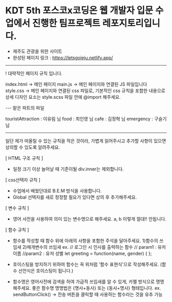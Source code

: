 # KDT 5th 포스코x코딩온 웹 개발자 입문 수업에서 진행한 팀프로젝트 레포지토리입니다.

* 제주도 관광을 위한 사이트
* 완성된 페이지 링크 : https://letsgojeju.netlify.app/


------------

! 대략적인 페이지 규칙 입니다.

  index.html -> 메인 페이지
  main.js -> 메인 페이지와 연결된 JS 파일입니다
  style.css -> 메인 페이지와 연결된 css 파일로, 기본적인 css 규칙을 포함한 내용으로
             상세 디자인 요소는 style.scss 파일 안에 @import 해주세요.

--- 맡은 파트의 파일

touristAttraction : 이유림 님
food : 최인영 님
cafe : 김정혁 님
emergency : 구슬기 님

---
일단 제가 떠올릴 수 있는 규칙을 적은 것이라, 
가볍게 읽어주시고 추가할 사항이 있으면 상의할 수 있도록 알려주세요.

[ HTML 구조 규칙 ]
  - 일정 크기 이상 늘어날 때 기준이될 div.inner는 제외합니다.

[ css선택자 규칙 ]
  - 수업에서 배웠던대로 B.E.M 방식을 사용합니다.
  - Global 선택자를 새로 정정할 필요가 있다면 상의 후 추가해주세요.

[ 변수 규칙 ]
  - 영어 사전을 사용하여 의미 있는 변수명으로 해주세요. a, b 이렇게 절대!! 안됩니다.

[ 함수 규칙 ]
  - 함수를 작성할 때 함수 위에 아래의 사항을 포함한 주석을 달아주세요.
    1)함수의 쓰임새 2)매개변수의 쓰임새
    ex. 
      // 로그인 시 인사를 출력하는 함수
      // param1 : 유저 이름
      //param2 : 유저 성별
    let greeting = function(name, gender) { };
 
  - 호이스팅을 방지하기 위하여 함수는 꼭 위처럼 '함수 표현식'으로 작성해주세요. (함수 선언식은 호이스팅이 됩니다.)
  - 함수명은 영어사전에 검색을 하여 가급적 쓰임새를 알 수 있게, 카멜 방식으로 명명해주세요.
  좋은 함수명 명명법은 {명사+동사} 또는 {동사+명사} 형태입니다.
  ex. sendButtonClick() -> 전송 버튼을 클릭할 때 사용하는 함수라는 것을 유추 가능
